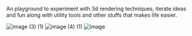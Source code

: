 An playground to experiment with 3d rendering techniques, iterate ideas and fun along with utility tools and other stuffs that makes life easier.

![image (3) (1)](https://github.com/PhantomCloak/cengine-3d/assets/34552014/e78c017a-10a4-4922-991c-660d7f229ad1)
![image (4) (1)](https://github.com/PhantomCloak/cengine-3d/assets/34552014/01f56f3e-01f4-42b6-bbae-51ff72ac3c77)
![image](https://github.com/PhantomCloak/cengine-3d/assets/34552014/5bd145b2-ff1d-460b-9e56-317d7c9de1ae)

